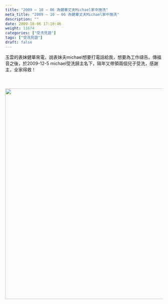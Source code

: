 ```yaml
---
title: "2009 – 10 – 06 為健華丈夫Michael家中施洗"
meta_title: "2009 – 10 – 06 為健華丈夫Michael家中施洗"
description: ""
date: 2009-10-06 17:10:46
weight: 11674
categories: ["受洗見證"]
tags: ["受洗見證"]
draft: false
---
```


玉雲的表妹健華來電，說表妹夫michael想要打電話給我，想要為工作禱告。傳福音之後，於2009-12-5 michael受洗歸主名下，隔年又帶領兩個兒子受洗，感謝主，全家得救！<br />
<br />
&nbsp;<br />
<br />
<img class="size-full wp-image-11745 aligncenter" src="https://cmtc.tw/wp-content/uploads/20091006b2.jpg" alt="" width="900" height="675" />
        
